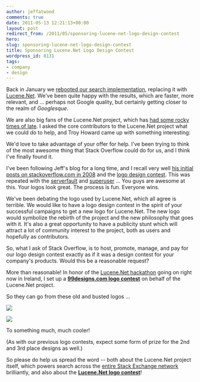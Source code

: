 ```yaml
---
author: jeffatwood
comments: true
date: 2011-05-13 12:21:13+00:00
layout: post
redirect_from: /2011/05/sponsoring-lucene-net-logo-design-contest
hero: 
slug: sponsoring-lucene-net-logo-design-contest
title: Sponsoring Lucene.Net Logo Design Contest
wordpress_id: 8131
tags:
- company
- design
---
```


Back in January we [rebooted our search implementation](http://blog.stackoverflow.com/2011/01/stack-overflow-search-now-81-less-crappy/), replacing it with [Lucene.Net](http://incubator.apache.org/lucene.net/). We've been quite happy with the results, which are faster, more relevant, and ... perhaps not Google quality, but certainly getting closer to the realm of _Googlesque_.

We are also big fans of the Lucene.Net project, which has [had some rocky times of late](http://codeclimber.net.nz/archive/2010/11/01/Lucene-Net-needs-your-help-or-it-will-die.aspx). I asked the core contributors to the Lucene.Net project what we could do to help, and Troy Howard came up with something interesting:



>
We'd love to take advantage of your offer for help. I've been trying to think of the most awesome thing that Stack Overflow could do for us, and I think I've finally found it.

> 
> 
I've been following Jeff's blog for a long time, and I recall very well [his initial posts on stackoverflow.com in 2008](http://www.codinghorror.com/blog/2008/04/help-name-our-website.html) and the [logo design contest](http://blog.stackoverflow.com/2008/04/logo-design-contest-winner/). This was repeated with the [serverfault](http://blog.stackoverflow.com/2009/04/logo-contest-winner-for-serverfaultcom/) and [superuser](http://blog.stackoverflow.com/2009/07/logo-contest-winner-for-superusercom/) ... You guys are awesome at this. Your logos look great. The process is fun. Everyone wins.

> 
> 
We've been debating the logo used by Lucene.Net, which all agree is terrible. We would like to have a logo design contest in the spirit of your successful campaigns to get a new logo for Lucene.Net. The new logo would symbolize the rebirth of the project and the new philosophy that goes with it. It's also a great opportunity to have a publicity stunt which will attract a lot of community interest to the project, both as users and hopefully as contributors.

> 
> 
So, what I ask of Stack Overflow, is to host, promote, manage, and pay for our logo design contest exactly as if it was a design contest for your company's products. Would this be a reasonable request?






More than reasonable! In honor of the [Lucene.Net hackathon](https://cwiki.apache.org/LUCENENET/lucenenet-hackathon-may-2011.html) going on right now in Ireland, I set up a **[99designs.com logo contest](https://99designs.com/logo-design/contests/help-lucene-net-logo-77574)** on behalf of the Lucene.Net project.



So they can go from these old and busted logos ... 



[![](http://blog.stackoverflow.com/wp-content/uploads/lucene-logo.png)](https://99designs.com/logo-design/contests/help-lucene-net-logo-77574)  

[![](http://blog.stackoverflow.com/wp-content/uploads/apache-lucene-net-old-logo.png)](https://99designs.com/logo-design/contests/help-lucene-net-logo-77574)



To something much, much cooler!



(As with our previous logo contests, expect some form of prize for the 2nd and 3rd place designs as well.)



So please do help us spread the word -- both about the Lucene.Net project itself, which powers search across the [entire Stack Exchange network](http://stackexchange.com/sites) brilliantly, and also about the **[Lucene.Net logo contest](https://99designs.com/logo-design/contests/help-lucene-net-logo-77574)**!

